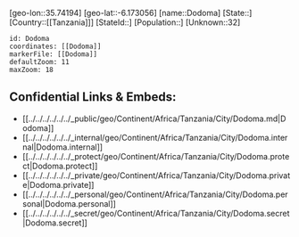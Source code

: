 ﻿---
location: [-6.173056,35.74194]
mapzoom: [7,12] 
mapmarker: city 
type: City
tags:
- geo/City


SpocWebEntityId: 35951
isDeleted: false
confidential: public

---
[geo-lon::35.74194]
[geo-lat::-6.173056]
[name::Dodoma]
[State::]
[Country::[[Tanzania]]]
[StateId::]
[Population::]
[Unknown::32]


```leaflet
id: Dodoma
coordinates: [[Dodoma]]
markerFile: [[Dodoma]]
defaultZoom: 11 
maxZoom: 18
```


## Confidential Links & Embeds: 
- [[../../../../../../_public/geo/Continent/Africa/Tanzania/City/Dodoma.md|Dodoma]] 
- [[../../../../../../_internal/geo/Continent/Africa/Tanzania/City/Dodoma.internal|Dodoma.internal]] 
- [[../../../../../../_protect/geo/Continent/Africa/Tanzania/City/Dodoma.protect|Dodoma.protect]] 
- [[../../../../../../_private/geo/Continent/Africa/Tanzania/City/Dodoma.private|Dodoma.private]] 
- [[../../../../../../_personal/geo/Continent/Africa/Tanzania/City/Dodoma.personal|Dodoma.personal]] 
- [[../../../../../../_secret/geo/Continent/Africa/Tanzania/City/Dodoma.secret|Dodoma.secret]] 
